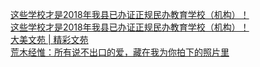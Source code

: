   
[这些学校才是2018年我县已办证正规民办教育学校（机构）！](http://www.dianyue.me/archives/033/oc0pb8jcdtwdwpm1/)  
[这些学校才是2018年我县已办证正规民办教育学校（机构）！](http://www.dianyue.me/archives/034/dfn117vf115dcidt/)  
[大美文苑 | 精彩文苑](http://www.dianyue.me/archives/164/geuuvenel7aut7fc/)  
[荒木经惟：所有说不出口的爱，藏在我为你拍下的照片里](http://www.dianyue.me/archives/457/2rxm9004ebsutt3e/)